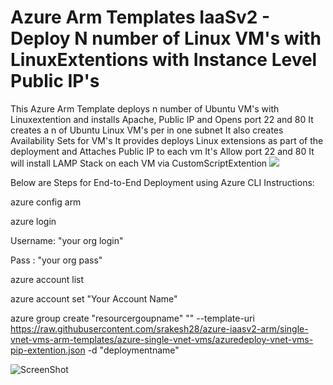 # Azure Arm Templates IaaSv2 - Deploy N number of Linux VM's with LinuxExtentions with Instance Level Public IP's
<html>
<h>
This Azure Arm Template deploys n number of Ubuntu VM's with Linuxextention and installs Apache, Public IP and Opens port 22 and 80 
</h>
It creates a n of Ubuntu Linux VM's per in  one subnet
It also creates  Availability Sets for VM's
It provides deploys Linux extensions as part of the deployment and Attaches Public IP to each vm
It's Allow port 22 and 80
It will install LAMP Stack on each VM via CustomScriptExtention



<a href="https://portal.azure.com/#create/Microsoft.Template/uri/https%3A%2F%2Fraw.githubusercontent.com%2Fsrakesh28%2Fdemo-working%2Fsingle-vnet-vms-arm-templates%2Fazure-single-vnet-vms%2Fazuredeploy-vnet-vms-pip-extention.json" target="_blank">
    <img src="http://azuredeploy.net/deploybutton.png"/>
</a>

Below are Steps for End-to-End Deployment using  Azure CLI Instructions:

azure config arm

azure login

Username: "your org login"

Pass : "your org pass"

azure account list

azure account set "Your Account Name"


azure group create "resourcergoupname" "<location>" --template-uri  https://raw.githubusercontent.com/srakesh28/azure-iaasv2-arm/single-vnet-vms-arm-templates/azure-single-vnet-vms/azuredeploy-vnet-vms-pip-extention.json -d "deploymentname"





![ScreenShot](https://github.com/srakesh28/azure-iaasv2-arm/blob/master/IaaSv2-vnet-vms-pip.jpg)




</html>
